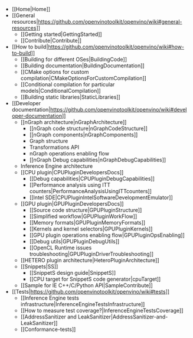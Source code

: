 * [[Home|Home]]
* [[General resources|https://github.com/openvinotoolkit/openvino/wiki#general-resources]]
    * [[Getting started|GettingStarted]]
    * [[Contribute|Contribute]]
* [[How to build|https://github.com/openvinotoolkit/openvino/wiki#how-to-build]]
    * [[Building for different OSes|BuildingCode]]
    * [[Building documentation|BuildingDocumentation]]
    * [[CMake options for custom compilation|CMakeOptionsForCustomCompilation]]
    * [[Conditional compilation for particular models|ConditionalCompilation]]
    * [[Building static libraries|StaticLibraries]]
* [[Developer documentation|https://github.com/openvinotoolkit/openvino/wiki#developer-documentation]]
    * [[nGraph architecture|nGraphArchitecture]]
        * [[nGraph code structure|nGraphCodeStructure]]
        * [[nGraph components|nGraphComponents]]
        * Graph structure
        * Transformations API
        * nGraph operations enabling flow
        * [[nGraph Debug capabilities|nGraphDebugCapabilities]]
    * Inference Engine architecture
    * [[CPU plugin|CPUPluginDevelopersDocs]]
        * [[Debug capabilities|CPUPluginDebugCapabilities]]
        * [[Performance analysis using ITT counters|PerformanceAnalysisUsingITTcounters]]
        * [[Intel SDE|CPUPluginIntelSoftwareDevelopmentEmulator]]
    * [[GPU plugin|GPUPluginDevelopersDocs]]
        * [[Source code structure|GPUPluginStructure]]
        * [[Simplified workflow|GPUPluginWorkFlow]]
        * [[Memory formats|GPUPluginMemoryFormats]]
        * [[Kernels and kernel selectors|GPUPluginKernels]]
        * [[GPU plugin operations enabling flow|GPUPluginOpsEnabling]]
        * [[Debug utils|GPUPluginDebugUtils]]
        * [[OpenCL Runtime issues troubleshooting|GPUPluginDriverTroubleshooting]]
    * [[HETERO plugin architecture|HeteroPluginArchitecture]]
    * [[Snippets|SS]]
        * [[SnippetS design guide|SnippetS]]
        * [[CPU target for SnippetS code generator|cpuTarget]]
    * [[Sample for IE C++/C/Python API|SampleContribute]]
* [[Tests|https://github.com/openvinotoolkit/openvino/wiki#tests]]
    * [[Inference Engine tests infrastructure|InferenceEngineTestsInfrastructure]]
    * [[How to measure test coverage?|InferenceEngineTestsCoverage]]
    * [[AddressSanitizer and LeakSanitizer|AddressSanitizer-and-LeakSanitizer]]
    * [[Conformance-tests]]
